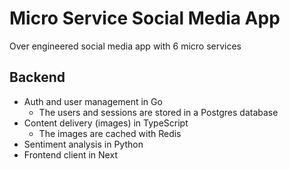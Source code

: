 # Micro Service Social Media App

Over engineered social media app with 6 micro services

## Backend

- Auth and user management in Go
  - The users and sessions are stored in a Postgres database
- Content delivery (images) in TypeScript
  - The images are cached with Redis
- Sentiment analysis in Python
- Frontend client in Next
